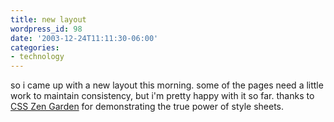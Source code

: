 ```yaml
---
title: new layout
wordpress_id: 98
date: '2003-12-24T11:11:30-06:00'
categories:
- technology
---
```

so i came up with a new layout this morning.  some of the pages need a little work to maintain consistency, but i'm
pretty happy with it so far.  thanks to [CSS Zen Garden](http://csszengarden.com) for demonstrating the true power of
style sheets.
